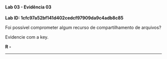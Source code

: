 
#### Lab 03 - Evidência 03

**Lab ID:  1cfc97a52bf141d402cedcf97909da9c4adb8c85**


Foi possível comprometer algum recurso de compartilhamento de arquivos?  
  
Evidencie com a key.

**R -**

---

